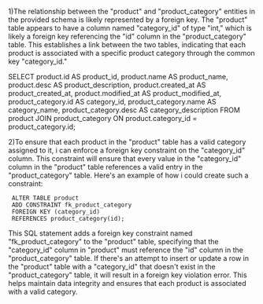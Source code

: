 1)The relationship between the "product" and "product_category" entities in the provided schema is likely represented by a foreign key. The "product" table appears to have a column named "category_id" of type "int," which is likely a foreign key referencing the "id" column in the "product_category" table. This establishes a link between the two tables, indicating that each product is associated with a specific product category through the common key "category_id."

SELECT
    product.id AS product_id,
    product.name AS product_name,
    product.desc AS product_description,
    product.created_at AS product_created_at,
    product.modified_at AS product_modified_at,
    product_category.id AS category_id,
    product_category.name AS category_name,
    product_category.desc AS category_description
FROM
    product
JOIN
    product_category ON product.category_id = product_category.id;


2)To ensure that each product in the "product" table has a valid category assigned to it, i can enforce a foreign key constraint on the "category_id" column. This constraint will ensure that every value in the "category_id" column in the "product" table references a valid entry in the "product_category" table. Here's an example of how i could create such a constraint:

     ALTER TABLE product
     ADD CONSTRAINT fk_product_category
     FOREIGN KEY (category_id)
     REFERENCES product_category(id);

This SQL statement adds a foreign key constraint named "fk_product_category" to the "product" table, specifying that the "category_id" column in "product" must reference the "id" column in the "product_category" table. If there's an attempt to insert or update a row in the "product" table with a "category_id" that doesn't exist in the "product_category" table, it will result in a foreign key violation error. This helps maintain data integrity and ensures that each product is associated with a valid category.